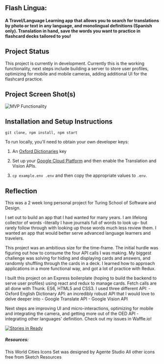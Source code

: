 ## Flash Lingua:
#### A Travel/Language Learning app that allows you to search for translations by photo or text in any language, and monolingual definitions (Spanish only). Translation in hand, save the words you want to practice in flashcard decks tailored to you!

## Project Status
This project is currently in development. Currently this is the working functionality, next steps include building a server to store user profiles, optimizing for mobile and mobile cameras, adding additional UI for the flashcard practice.

## Project Screen Shot(s)   

![MVP Functionality](http://g.recordit.co/6vwMJHJv81.gif)

## Installation and Setup Instructions

`git clone, npm install, npm start`

To run locally, you'll need to obtain your own developer keys:

1. An [Oxford Dictionaries][oed] key

2. Set up your [Google Cloud Platform][google] and then enable the Translation and Vision APIs.

3. `cp example.env .env` and then copy the appropriate values to `.env`.

[oed]: https://developer.oxforddictionaries.com/documentation
[google]: https://cloud.google.com/translate/docs/getting-started

## Reflection

  This was a 2 week long personal project for Turing School of Software and Design.

  I set out to build an app that I had wanted for many years. I am lifelong collector of words -literally I have journals full of words to look up- but rarely follow through with looking up those words much less review them. I wanted an app that would better serve advanced language learners and travelers.

  This project was an ambitious size for the time-frame. The initial hurdle was figuring out how to consume the four API calls I was making. My biggest challenge was solving for hiding and displaying cards and answers, and randomly shuffling through the cards in a deck. I learned how to approach applications in a more functional way, and got a lot of practice with Redux.

  I built this project on an Express boilerplate (hoping to build the backend to serve user profiles) using react and redux to manage cards. Fetch calls are all done with Thunk. ES6, HTML5 and CSS3. I used three different API: 
      - Oxford English Dictionary API: an incredibly robust API that I would love to delve deeper into
      - Google Translate API
      - Google Vision API

  Next steps are improving UI and micro-interactions, optimizing for mobile and integrating the camera, and getting more out of the OED API -integrating other languages' definition. Check out my issues in Waffle.io!

  [![Stories in Ready](https://badge.waffle.io/lauraturk/lt-flash-cards-express.png?label=ready&title=Ready)](https://waffle.io/lauraturk/lt-flash-cards-express?utm_source=badge)



##### Resources:
This World Cities Icons Set was designed by Agente Studio
All other icons free from Sketch Resources
